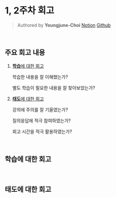 # 1, 2주차 회고

> Authored by **Youngjune-Choi** [Notion](https://choiyoungjune.notion.site/13-16521bc2456c80b8b025c30803efc343?pvs=4) [Github](https://github.com/jjmullan/home-work)<br />

<br />

## 주요 회고 내용

1.  [**학습**에 대한 회고](#학습에-대한-회고)

    학습한 내용을 잘 이해했는가? <br />

    별도 학습이 필요한 내용을 잘 찾아보았는가? <br/>

2.  [**태도**에 대한 회고](#태도에-대한-회고)

    강의에 주의를 잘 기울였는가? <br />

    질의응답에 적극 참여하였는가? <br />

    회고 시간을 적극 활용하였는가?

<br />

## 학습에 대한 회고

<br />

## 태도에 대한 회고
